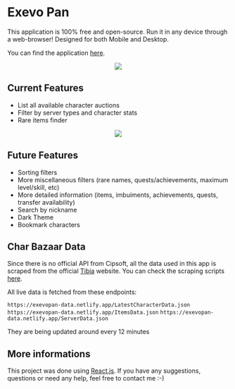 
# Exevo Pan

This application is 100% free and open-source. Run it in any device through a web-browser! Designed for both Mobile and Desktop.

You can find the application [here](https://exevopan.netlify.app/).

<p align="center">
	<img src="https://exevopan.netlify.app/icons/favicon-96x96.png">
</p>

## Current Features

- List all available character auctions
- Filter by server types and character stats
- Rare items finder
<p align="center">
	<img src="https://i.imgur.com/aT5xhiU.png">
</p>

## Future Features

- Sorting filters
- More miscellaneous filters (rare names, quests/achievements, maximum level/skill, etc)
- More detailed information (items, imbuiments, achievements, quests, transfer availability)
- Search by nickname
- Dark Theme
- Bookmark characters

## Char Bazaar Data

Since there is no official API from Cipsoft, all the data used in this app is scraped from the official [Tibia](https://www.tibia.com/) website. You can check the scraping scripts [here](https://github.com/xandjiji/tibia-bazaar-scraper).

All live data is fetched from these endpoints:

`https://exevopan-data.netlify.app/LatestCharacterData.json`
`https://exevopan-data.netlify.app/ItemsData.json`
`https://exevopan-data.netlify.app/ServerData.json`

They are being updated around every 12 minutes

## More informations

This project was done using [React.js](https://reactjs.org/).
If you have any suggestions, questions or need any help, feel free to contact me :-)
